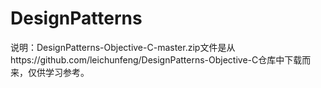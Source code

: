 # DesignPatterns
说明：DesignPatterns-Objective-C-master.zip文件是从https://github.com/leichunfeng/DesignPatterns-Objective-C仓库中下载而来，仅供学习参考。

